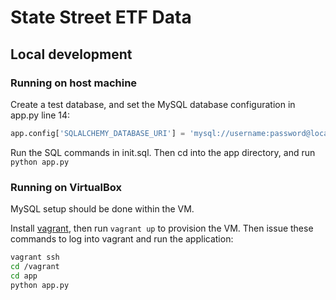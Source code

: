# State Street ETF Data

## Local development

### Running on host machine

Create a test database, and set the MySQL database configuration in app.py line 14:

```python
app.config['SQLALCHEMY_DATABASE_URI'] = 'mysql://username:password@localhost/db'
```

Run the SQL commands in init.sql. Then cd into the app directory, and run `python app.py`

### Running on VirtualBox

MySQL setup should be done within the VM.

Install [vagrant](http://www.vagrantup.com/), then run `vagrant up` to provision the VM. Then issue these commands to log into vagrant and run the application:

```bash
vagrant ssh
cd /vagrant
cd app
python app.py
```